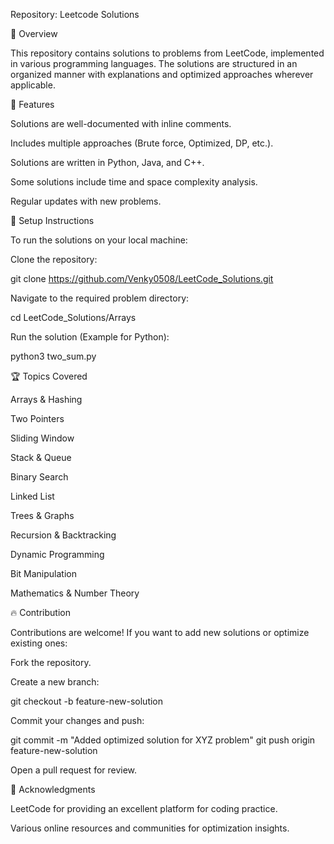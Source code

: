 Repository: Leetcode Solutions

📌 Overview

This repository contains solutions to problems from LeetCode, implemented in various programming languages. The solutions are structured in an organized manner with explanations and optimized approaches wherever applicable.

🚀 Features

Solutions are well-documented with inline comments.

Includes multiple approaches (Brute force, Optimized, DP, etc.).

Solutions are written in Python, Java, and C++.

Some solutions include time and space complexity analysis.

Regular updates with new problems.

📌 Setup Instructions

To run the solutions on your local machine:

Clone the repository:

git clone https://github.com/Venky0508/LeetCode_Solutions.git

Navigate to the required problem directory:

cd LeetCode_Solutions/Arrays

Run the solution (Example for Python):

python3 two_sum.py

🏆 Topics Covered

Arrays & Hashing

Two Pointers

Sliding Window

Stack & Queue

Binary Search

Linked List

Trees & Graphs

Recursion & Backtracking

Dynamic Programming

Bit Manipulation

Mathematics & Number Theory

🔥 Contribution

Contributions are welcome! If you want to add new solutions or optimize existing ones:

Fork the repository.

Create a new branch:

git checkout -b feature-new-solution

Commit your changes and push:

git commit -m "Added optimized solution for XYZ problem"
git push origin feature-new-solution

Open a pull request for review.

🏅 Acknowledgments

LeetCode for providing an excellent platform for coding practice.

Various online resources and communities for optimization insights.
